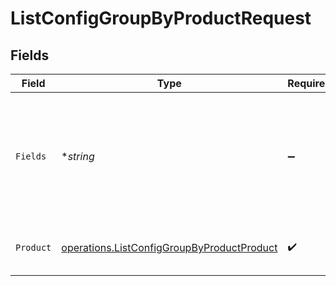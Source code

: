 # ListConfigGroupByProductRequest


## Fields

| Field                                                                                                                                                                            | Type                                                                                                                                                                             | Required                                                                                                                                                                         | Description                                                                                                                                                                      |
| -------------------------------------------------------------------------------------------------------------------------------------------------------------------------------- | -------------------------------------------------------------------------------------------------------------------------------------------------------------------------------- | -------------------------------------------------------------------------------------------------------------------------------------------------------------------------------- | -------------------------------------------------------------------------------------------------------------------------------------------------------------------------------- |
| `Fields`                                                                                                                                                                         | **string*                                                                                                                                                                        | :heavy_minus_sign:                                                                                                                                                               | Comma-separated list of additional properties to include in the response. Available values are <code>git.commit</code>, <code>git.localChanges</code>, and <code>git.log</code>. |
| `Product`                                                                                                                                                                        | [operations.ListConfigGroupByProductProduct](../../models/operations/listconfiggroupbyproductproduct.md)                                                                         | :heavy_check_mark:                                                                                                                                                               | Name of the Cribl product to get the Worker Groups or Edge Fleets for.                                                                                                           |